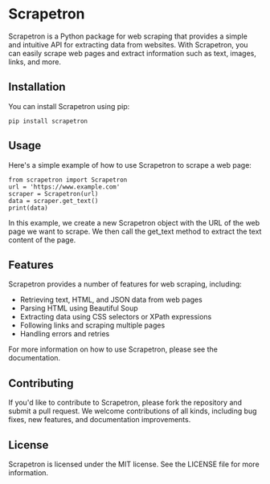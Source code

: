 # Scrapetron
Scrapetron is a Python package for web scraping that provides a simple and intuitive API for extracting data from websites. With Scrapetron, you can easily scrape web pages and extract information such as text, images, links, and more.

## Installation
You can install Scrapetron using pip:

```
pip install scrapetron
```

## Usage
Here's a simple example of how to use Scrapetron to scrape a web page:

```
from scrapetron import Scrapetron
url = 'https://www.example.com'
scraper = Scrapetron(url)
data = scraper.get_text()
print(data)
```
In this example, we create a new Scrapetron object with the URL of the web page we want to scrape. We then call the get_text method to extract the text content of the page.

## Features
Scrapetron provides a number of features for web scraping, including:

- Retrieving text, HTML, and JSON data from web pages
- Parsing HTML using Beautiful Soup
- Extracting data using CSS selectors or XPath expressions
- Following links and scraping multiple pages
- Handling errors and retries

For more information on how to use Scrapetron, please see the documentation.

## Contributing
If you'd like to contribute to Scrapetron, please fork the repository and submit a pull request. We welcome contributions of all kinds, including bug fixes, new features, and documentation improvements.

## License
Scrapetron is licensed under the MIT license. See the LICENSE file for more information.